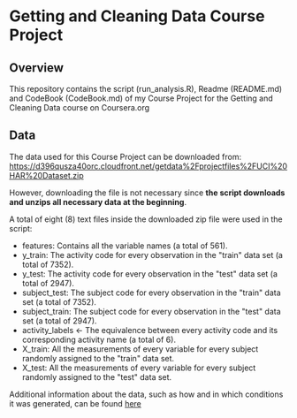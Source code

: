 # Getting and Cleaning Data Course Project

## Overview 

This repository contains the script (run_analysis.R), Readme (README.md) and CodeBook (CodeBook.md) of my Course Project for the Getting and Cleaning Data course on Coursera.org

## Data

The data used for this Course Project can be downloaded from:
https://d396qusza40orc.cloudfront.net/getdata%2Fprojectfiles%2FUCI%20HAR%20Dataset.zip 

However, downloading the file is not necessary since **the script downloads and unzips all necessary data at the beginning**.

A total of eight (8) text files inside the downloaded zip file were used in the script:
* features: Contains all the variable names (a total of 561).
* y_train: The activity code for every observation in the "train" data set (a total of 7352).
* y_test: The activity code for every observation in the "test" data set (a total of 2947).
* subject_test: The subject code for every observation in the "train" data set (a total of 7352).
* subject_train: The subject code for every observation in the "test" data set (a total of 2947).
* activity_labels <- The equivalence between every activity code and its corresponding activity name (a total of 6).
* X_train: All the measurements of every variable for every subject randomly assigned to the "train" data set.
* X_test: All the measurements of every variable for every subject randomly assigned to the "test" data set.


Additional information about the data, such as how and in which conditions it was generated, can be found [here](http://archive.ics.uci.edu/ml/datasets/Human+Activity+Recognition+Using+Smartphones)

